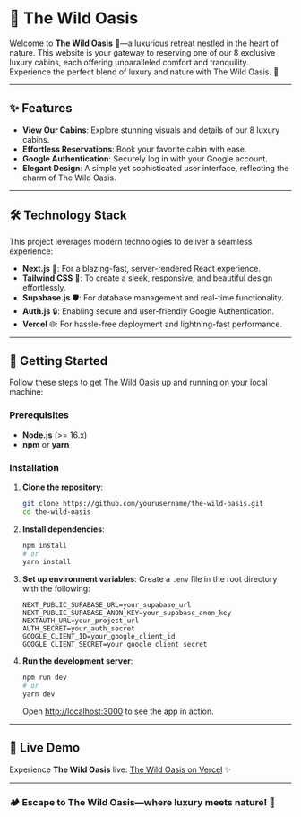 # 🌴 The Wild Oasis

Welcome to **The Wild Oasis** 🌿—a luxurious retreat nestled in the heart of nature. This website is your gateway to reserving one of our 8 exclusive luxury cabins, each offering unparalleled comfort and tranquility. Experience the perfect blend of luxury and nature with The Wild Oasis. 🌟

---

## ✨ Features

- **View Our Cabins**: Explore stunning visuals and details of our 8 luxury cabins.
- **Effortless Reservations**: Book your favorite cabin with ease.
- **Google Authentication**: Securely log in with your Google account.
- **Elegant Design**: A simple yet sophisticated user interface, reflecting the charm of The Wild Oasis.

---

## 🛠️ Technology Stack

This project leverages modern technologies to deliver a seamless experience:

- **Next.js** 🚀: For a blazing-fast, server-rendered React experience.
- **Tailwind CSS** 🎨: To create a sleek, responsive, and beautiful design effortlessly.
- **Supabase.js** 🛡️: For database management and real-time functionality.
- **Auth.js** 🔒: Enabling secure and user-friendly Google Authentication.
- **Vercel** 🌐: For hassle-free deployment and lightning-fast performance.

---

## 🚀 Getting Started

Follow these steps to get The Wild Oasis up and running on your local machine:

### Prerequisites

- **Node.js** (>= 16.x)
- **npm** or **yarn**

### Installation

1. **Clone the repository**:
   ```bash
   git clone https://github.com/yourusername/the-wild-oasis.git
   cd the-wild-oasis
   ```

2. **Install dependencies**:
   ```bash
   npm install
   # or
   yarn install
   ```

3. **Set up environment variables**:
   Create a `.env` file in the root directory with the following:
   ```env
   NEXT_PUBLIC_SUPABASE_URL=your_supabase_url
   NEXT_PUBLIC_SUPABASE_ANON_KEY=your_supabase_anon_key
   NEXTAUTH_URL=your_project_url
   AUTH_SECRET=your_auth_secret
   GOOGLE_CLIENT_ID=your_google_client_id
   GOOGLE_CLIENT_SECRET=your_google_client_secret
   ```

4. **Run the development server**:
   ```bash
   npm run dev
   # or
   yarn dev
   ```
   Open [http://localhost:3000](http://localhost:3000) to see the app in action.

---

## 🌟 Live Demo

Experience **The Wild Oasis** live: [The Wild Oasis on Vercel](https://the-wild-oasis-prod.vercel.app) ✨

---

### 🏕️ Escape to The Wild Oasis—where luxury meets nature! 🌿
